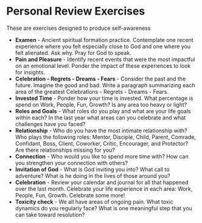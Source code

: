 # Personal Review Exercises

These are exercises designed to produce self-awareness

- **Examen** - Ancient spiritual formation practice. Contemplate one recent experience where you felt especially close to God and one where you felt alienated.  Ask why.  Pray for God to speak.
- **Pain and Pleasure** - Identify recent events that were the most impactful on an emotional level.  Ponder the impact of these experiences to look for insights.
- **Celebration - Regrets - Dreams - Fears** - Consider the past and the future.  Imagine the good and bad.  Write a paragraph summarizing each area of the greatest Celebrations - Regrets - Dreams - Fears.
- **Invested Time** - Ponder how your time is invested.  What percentage is spend on Work, People, Fun, Growth? Is any area too heavy or light?
- **Roles and Goals** - What roles do you play and what are your life goals within each?  In the last year what areas can you celebrate and what challenges have you faced?
- **Relationship** - Who do you have the most intimate relationship with?  Who plays the following roles:  Mentor, Disciple, Child, Parent, Comrade, Confidant, Boss, Client, Coworker, Critic, Encourager, and Protector?   Are there relationships missing for you? 
- **Connection** - Who would you like to spend more time with?  How can you strengthen your connection with others?
- **Invitation of God** - What is God inviting you into?  What call to adventure?  What is he doing in the lives of those around you?
- **Celebration** - Review your calendar and journal for all that happened over the last month.  Celebrate your life experience in each area: Work, People, Fun, Growth.  Celebrate some more!
- **Toxicity check** - We all have areas of ongoing pain.  What toxic dynamics do you regularly face?  What is one meaningful step that you can take toward resolution?